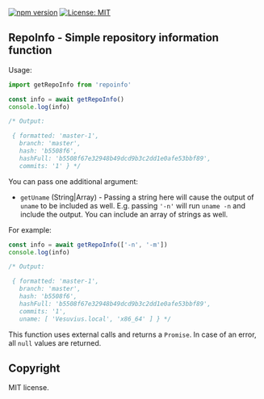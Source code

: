 [![npm version](https://badge.fury.io/js/repoinfo.svg)](https://badge.fury.io/js/repoinfo) [![License: MIT](https://img.shields.io/badge/License-MIT-yellow.svg)](https://opensource.org/licenses/MIT)

## RepoInfo - Simple repository information function

Usage:

```js
import getRepoInfo from 'repoinfo'

const info = await getRepoInfo()
console.log(info)

/* Output:

 { formatted: 'master-1',
   branch: 'master',
   hash: 'b5508f6',
   hashFull: 'b5508f67e32948b49dcd9b3c2dd1e0afe53bbf89',
   commits: '1' } */
```

You can pass one additional argument:

* `getUname` (String|Array) - Passing a string here will cause the output of `uname` to be included as well. E.g. passing `'-n'` will run `uname -n` and include the output. You can include an array of strings as well.

For example:

```js
const info = await getRepoInfo(['-n', '-m'])
console.log(info)

/* Output:

 { formatted: 'master-1',
   branch: 'master',
   hash: 'b5508f6',
   hashFull: 'b5508f67e32948b49dcd9b3c2dd1e0afe53bbf89',
   commits: '1',
   uname: [ 'Vesuvius.local', 'x86_64' ] } */
```

This function uses external calls and returns a `Promise`. In case of an error, all `null` values are returned.

## Copyright

MIT license.
